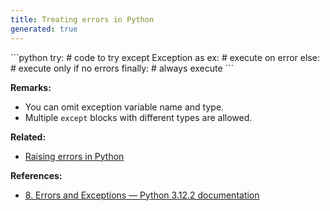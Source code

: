 ```yaml
---
title: Treating errors in Python
generated: true
---
```


<div markdown="1" class="ans">
```python
try: # code to try
except Exception as ex: # execute on error
else: # execute only if no errors
finally: # always execute
```
</div>

**Remarks:**
- You can omit exception variable name and type.
- Multiple `except` blocks with different types are allowed.

**Related:**
- [Raising errors in Python](/en-US/python/raising-errors)

**References:**
- [8. Errors and Exceptions — Python 3.12.2 documentation](https://docs.python.org/3/tutorial/errors.html)
